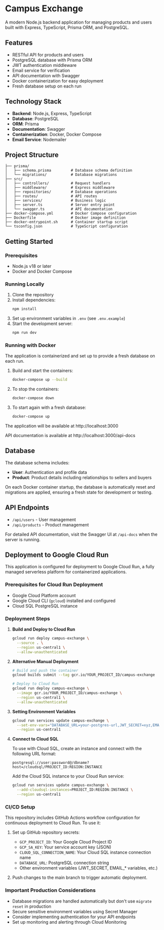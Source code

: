 # Campus Exchange

A modern Node.js backend application for managing products and users built with Express, TypeScript, Prisma ORM, and PostgreSQL.

## Features

- RESTful API for products and users
- PostgreSQL database with Prisma ORM
- JWT authentication middleware
- Email service for verification
- API documentation with Swagger
- Docker containerization for easy deployment
- Fresh database setup on each run

## Technology Stack

- **Backend**: Node.js, Express, TypeScript
- **Database**: PostgreSQL
- **ORM**: Prisma
- **Documentation**: Swagger
- **Containerization**: Docker, Docker Compose
- **Email Service**: Nodemailer

## Project Structure

```
├── prisma/
│   ├── schema.prisma         # Database schema definition
│   └── migrations/           # Database migrations
├── src/
│   ├── controllers/          # Request handlers
│   ├── middleware/           # Express middleware
│   ├── repositories/         # Database operations
│   ├── routes/               # API routes
│   ├── services/             # Business logic
│   ├── server.ts             # Server entry point
│   └── swagger.ts            # API documentation
├── docker-compose.yml        # Docker Compose configuration
├── Dockerfile                # Docker image definition
├── docker-entrypoint.sh      # Container startup script
└── tsconfig.json             # TypeScript configuration
```

## Getting Started

### Prerequisites

- Node.js v18 or later
- Docker and Docker Compose

### Running Locally

1. Clone the repository
2. Install dependencies:
   ```bash
   npm install
   ```
3. Set up environment variables in `.env` (see `.env.example`)
4. Start the development server:
   ```bash
   npm run dev
   ```

### Running with Docker

The application is containerized and set up to provide a fresh database on each run.

1. Build and start the containers:
   ```bash
   docker-compose up --build
   ```

2. To stop the containers:
   ```bash
   docker-compose down
   ```

3. To start again with a fresh database:
   ```bash
   docker-compose up
   ```

The application will be available at http://localhost:3000

API documentation is available at http://localhost:3000/api-docs

## Database

The database schema includes:

- **User**: Authentication and profile data
- **Product**: Product details including relationships to sellers and buyers

On each Docker container startup, the database is automatically reset and migrations are applied, ensuring a fresh state for development or testing.

## API Endpoints

- `/api/users` - User management
- `/api/products` - Product management

For detailed API documentation, visit the Swagger UI at `/api-docs` when the server is running.

## Deployment to Google Cloud Run

This application is configured for deployment to Google Cloud Run, a fully managed serverless platform for containerized applications.

### Prerequisites for Cloud Run Deployment

- Google Cloud Platform account
- Google Cloud CLI (`gcloud`) installed and configured
- Cloud SQL PostgreSQL instance

### Deployment Steps

1. **Build and Deploy to Cloud Run**

   ```bash
   gcloud run deploy campus-exchange \
     --source . \
     --region us-central1 \
     --allow-unauthenticated
   ```

2. **Alternative Manual Deployment**

   ```bash
   # Build and push the container
   gcloud builds submit --tag gcr.io/YOUR_PROJECT_ID/campus-exchange

   # Deploy to Cloud Run
   gcloud run deploy campus-exchange \
     --image gcr.io/YOUR_PROJECT_ID/campus-exchange \
     --region us-central1 \
     --allow-unauthenticated
   ```

3. **Setting Environment Variables**

   ```bash
   gcloud run services update campus-exchange \
     --set-env-vars="DATABASE_URL=your-postgres-url,JWT_SECRET=xyz,EMAIL_USER=abc,EMAIL_PASS=123" \
     --region us-central1
   ```

4. **Connect to Cloud SQL**

   To use with Cloud SQL, create an instance and connect with the following URL format:

   ```
   postgresql://user:password@/dbname?host=/cloudsql/PROJECT_ID:REGION:INSTANCE
   ```

   Add the Cloud SQL instance to your Cloud Run service:

   ```bash
   gcloud run services update campus-exchange \
     --add-cloudsql-instances=PROJECT_ID:REGION:INSTANCE \
     --region us-central1
   ```

### CI/CD Setup

This repository includes GitHub Actions workflow configuration for continuous deployment to Cloud Run. To use it:

1. Set up GitHub repository secrets:
   - `GCP_PROJECT_ID`: Your Google Cloud Project ID
   - `GCP_SA_KEY`: Your service account key (JSON)
   - `CLOUD_SQL_CONNECTION_NAME`: Your Cloud SQL instance connection name
   - `DATABASE_URL`: PostgreSQL connection string
   - Other environment variables (JWT_SECRET, EMAIL_* variables, etc.)

2. Push changes to the main branch to trigger automatic deployment.

### Important Production Considerations

- Database migrations are handled automatically but don't use `migrate reset` in production
- Secure sensitive environment variables using Secret Manager
- Consider implementing authentication for your API endpoints
- Set up monitoring and alerting through Cloud Monitoring
